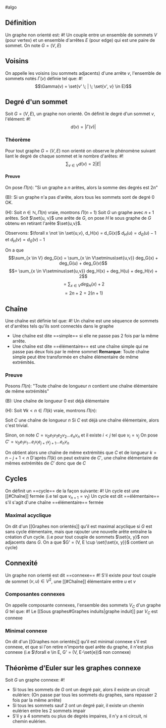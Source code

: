 #algo 
## Définition
Un graphe non orienté est: #!
Un couple entre un ensemble de sommets $V$ (pour vertex) et un ensemble d'arrêtes $E$ (pour edge) qui est une paire de sommet. On note $G = (V, E)$

## Voisins
On appelle les voisins (ou sommets adjacents) d'une arrête $v$, l'ensemble de sommets notés $\Gamma(v)$ définie tel que: #!
$$\Gamma(v) = \set{v' \; | \; \set{v', v} \in E}$$

## Degré d'un sommet
Soit $G = (V, E)$, un graphe non orienté.
On définit le degré d'un sommet $v$, l'élément: #!
$$d(v) = |\Gamma(v)|$$
### Théorème
Pour tout graphe $G = (V, E)$ non orienté on observe le phénomène suivant liant le degré de chaque sommet et le nombre d'arêtes: #!
$$\sum_{v \in V} d(v) = 2|E|$$

#### Preuve
On pose $\Pi(n):$ "Si un graphe a $n$ arêtes, alors la somme des degrés est $2n$"

(B): Si un graphe n'a pas d'arête, alors tous les sommets sont de degré $0$ OK.

(H): Soit $n \in \mathbb N, \Pi(n)$ vraie, montrons $\Pi(n+1)$
Soit $G$ un graphe avec $n+1$ arêtes. Soit $\set{u, v}$ une arête de $G$, on pose $H$ le sous graphe de $G$ obtenu en retirant l'arête $\set{u,v}$.

Observons: 
$\forall x \not \in \set{u,v}, d_H(x) = d_G(x)$
$d_H(u) = d_G(u) -1$ et $d_H(v) = d_G(v) -1$

On a que
$$\sum_{x \in V} deg_G(x) = \sum_{x \in V\setminus\set{u,v}} deg_G(x) + deg_G(u) + deg_G(v)$$
$$= \sum_{x \in V\setminus\set{u,v}} deg_H(x) + deg_H(u) + deg_H(v) + 2$$
$$= \sum_{x \in V} deg_H(x) + 2$$
$$= 2n +2 = 2(n+1)$$
$$\tag*{$\blacksquare$}$$


## Chaîne
Une chaîne est définie tel que: #!
Un chaîne est une séquence de sommets et d'arrêtes tels qu'ils sont connectés dans le graphe
- Une chaîne est dite ==simple== si elle ne passe pas 2 fois par la même arrête.
- Une chaîne est dite ==élémentaire== est une chaîne simple qui ne passe pas deux fois par le même sommet
**Remarque**: Toute chaîne simple peut être transformée en chaîne élémentaire de même extrémités.

### Preuve
Posons $\Pi(n):$ "Toute chaîne de longueur $n$ contient une chaîne élémentaire de même extrémités"

(B): Une chaîne de longueur $0$ est déjà élémentaire

(H): Soit $\forall k < n \in \Pi(k)$ vraie, montrons $\Pi(n)$:

Soit $C$ une chaîne de longueur $n$
Si $C$ est déjà une chaîne élémentaire, alors c'est trivial.

Sinon, on note $C = v_0e_1v_1e_2v_2\dots e_nv_n$ et il existe $i < j$ tel que $v_i = v_j$
On pose $C' = v_0e_1v_1\dots e_iv_ie_{j+1}v_{j+1}\dots e_nv_n$

On obtient alors une chaîne de même extrémités que $C$ et de longueur $k = n-j+1 <n$
D'après $\Pi(k)$ on peut extraire de $C'$, une chaîne élémentaire de mêmes extrémités de $C'$ donc que de $C$

## Cycles
On définit un ==cycle== de la façon suivante: #!
Un cycle est une [[#Chaîne]] fermée (i.e tel que $v_{n+1} = v_1$)
Un cycle est dit ==élémentaire== s'il s'agit d'une chaîne ==élémentaire== fermée

### Maximal acyclique
On dit d'un [[Graphes non orientés]] qu'il est maximal acyclique si $G$ est sans cycle élémentaire, mais que rajouter une nouvelle arête entraîne la création d'un cycle.
(i.e pour tout couple de sommets $\set{x, y}$ non adjacents dans $G$. On a que $G' = (V, E \cup \set{\set{x, y}}$ contient un cycle)

## Connexité 
Un graphe non orienté est dit ==connexe== #!
S'il existe pour tout couple de sommet $(v, u) \in V^2$, une [[#Chaîne]] élémentaire entre $u$ et $v$ 

### Composantes connexes
On appelle composante connexes, l'ensemble des sommets $V_C$ d'un graphe $G$ tel que: #!
Le [[Sous graphes#Graphes induits|graphe induit]] par $V_C$ est connexe

### Minimal connexe
On dit d'un [[Graphes non orientés]] qu'il est minimal connexe s'il est connexe, et que si l'on retire n'importe quel arête du graphe, il n'est plus connexe (i.e $\forall e \in E, G' = (V, E-\set{e})$ non connexe)

## Théorème d'Euler sur les graphes connexe
Soit $G$ un graphe connexe: #!

- Si tous les sommets de $G$ ont un degré pair, alors il existe un circuit eulérien: (On passe par tous les sommets du graphes, sans repasser 2 fois par la même arrête)
- Si tous les sommets sauf 2 ont un degré pair, il existe un chemin eulérien entre les 2 sommets impair
- S'il y a 4 sommets ou plus de degrés impaires, il n'y a ni circuit, ni chemin eulérien.
$$\tag*{$\blacksquare$}$$



